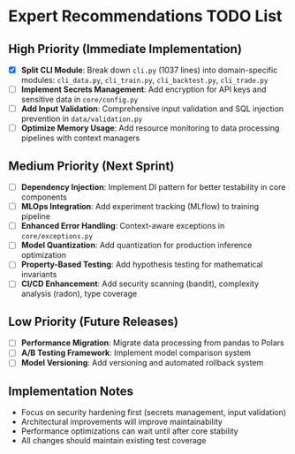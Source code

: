 # Expert Recommendations TODO List

## High Priority (Immediate Implementation)

- [x] **Split CLI Module**: Break down `cli.py` (1037 lines) into domain-specific modules: `cli_data.py`, `cli_train.py`, `cli_backtest.py`, `cli_trade.py`
- [ ] **Implement Secrets Management**: Add encryption for API keys and sensitive data in `core/config.py`
- [ ] **Add Input Validation**: Comprehensive input validation and SQL injection prevention in `data/validation.py`
- [ ] **Optimize Memory Usage**: Add resource monitoring to data processing pipelines with context managers

## Medium Priority (Next Sprint)

- [ ] **Dependency Injection**: Implement DI pattern for better testability in core components
- [ ] **MLOps Integration**: Add experiment tracking (MLflow) to training pipeline
- [ ] **Enhanced Error Handling**: Context-aware exceptions in `core/exceptions.py`
- [ ] **Model Quantization**: Add quantization for production inference optimization
- [ ] **Property-Based Testing**: Add hypothesis testing for mathematical invariants
- [ ] **CI/CD Enhancement**: Add security scanning (bandit), complexity analysis (radon), type coverage

## Low Priority (Future Releases)

- [ ] **Performance Migration**: Migrate data processing from pandas to Polars
- [ ] **A/B Testing Framework**: Implement model comparison system
- [ ] **Model Versioning**: Add versioning and automated rollback system

## Implementation Notes

- Focus on security hardening first (secrets management, input validation)
- Architectural improvements will improve maintainability
- Performance optimizations can wait until after core stability
- All changes should maintain existing test coverage
